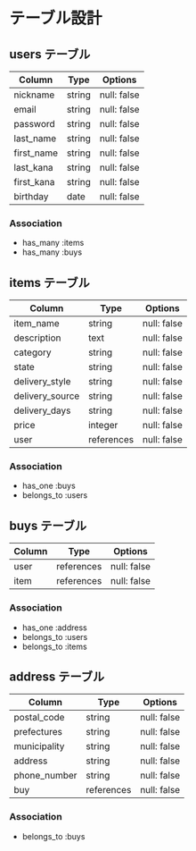 # テーブル設計

## users テーブル

| Column     | Type   | Options     |
| ---------- | ------ | ----------- |
| nickname   | string | null: false |
| email      | string | null: false |
| password   | string | null: false |
| last_name  | string | null: false |
| first_name | string | null: false |
| last_kana  | string | null: false |
| first_kana | string | null: false |
| birthday   | date   | null: false |

### Association

- has_many :items
- has_many :buys

## items テーブル

| Column          | Type       | Options     |
| --------------- | ---------- | ----------- |
| item_name       | string     | null: false |
| description     | text       | null: false |
| category        | string     | null: false |
| state           | string     | null: false |
| delivery_style  | string     | null: false |
| delivery_source | string     | null: false |
| delivery_days   | string     | null: false |
| price           | integer    | null: false |
| user            | references | null: false |

### Association

- has_one :buys
- belongs_to :users

## buys テーブル

| Column    | Type       | Options     |
| --------- | ---------- | ----------- |
| user      | references | null: false |
| item      | references | null: false |

### Association

- has_one :address
- belongs_to :users
- belongs_to :items

## address テーブル

| Column       | Type       | Options     |
| ------------ | ---------- | ----------- |
| postal_code  | string     | null: false |
| prefectures  | string     | null: false |
| municipality | string     | null: false |
| address      | string     | null: false |
| phone_number | string     | null: false |
| buy          | references | null: false |

### Association

- belongs_to :buys